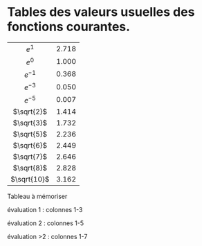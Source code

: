 # Tables des valeurs usuelles des fonctions courantes.

|                 |       |
|:---------------:|:-----:|
|    $e^1$    | 2.718 |
|    $e^0$    | 1.000 |
|   $e^{-1}$  | 0.368 |
|   $e^{-3}$  | 0.050 |
|   $e^{-5}$  | 0.007 |
|  $\sqrt{2}$ | 1.414 |
|  $\sqrt{3}$ | 1.732 |
|  $\sqrt{5}$ | 2.236 |
|  $\sqrt{6}$ | 2.449 |
|  $\sqrt{7}$ | 2.646 |
|  $\sqrt{8}$ | 2.828 |
| $\sqrt{10}$ | 3.162 |

Tableau à mémoriser

évaluation 1 : colonnes 1-3

évaluation 2 : colonnes 1-5

évaluation >2 : colonnes 1-7
